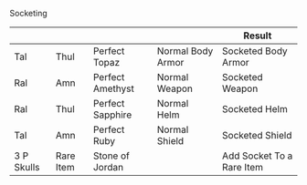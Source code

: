 Socketing 

|            |           |                  |                   | Result                    |
| ---------- | --------- | ---------------- | ----------------- | ------------------------- |
| Tal        | Thul      | Perfect Topaz    | Normal Body Armor | Socketed Body Armor       |
| Ral        | Amn       | Perfect Amethyst | Normal Weapon     | Socketed Weapon           |
| Ral        | Thul      | Perfect Sapphire | Normal Helm       | Socketed Helm             |
| Tal        | Amn       | Perfect Ruby     | Normal Shield     | Socketed Shield           |
| 3 P Skulls | Rare Item | Stone of Jordan  |                   | Add Socket To a Rare Item |
